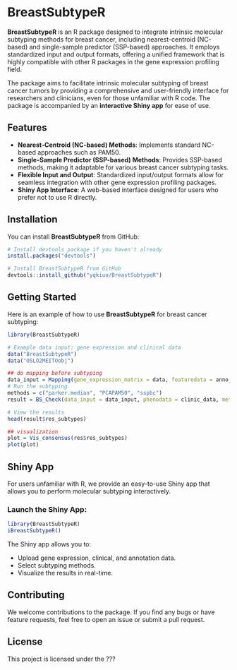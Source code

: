 # BreastSubtypeR

**BreastSubtypeR** is an R package designed to integrate intrinsic molecular subtyping methods for breast cancer, including nearest-centroid (NC-based) and single-sample predictor (SSP-based) approaches. It employs standardized input and output formats, offering a unified framework that is highly compatible with other R packages in the gene expression profiling field. 

The package aims to facilitate intrinsic molecular subtyping of breast cancer tumors by providing a comprehensive and user-friendly interface for researchers and clinicians, even for those unfamiliar with R code. The package is accompanied by an **interactive Shiny app** for ease of use.

## Features
- **Nearest-Centroid (NC-based) Methods**: Implements standard NC-based approaches such as PAM50.
- **Single-Sample Predictor (SSP-based) Methods**: Provides SSP-based methods, making it adaptable for various breast cancer subtyping tasks.
- **Flexible Input and Output**: Standardized input/output formats allow for seamless integration with other gene expression profiling packages.
- **Shiny App Interface**: A web-based interface designed for users who prefer not to use R directly.

## Installation

You can install **BreastSubtypeR** from GitHub:

```R
# Install devtools package if you haven't already
install.packages("devtools")

# Install BreastSubtypeR from GitHub
devtools::install_github("yqkiuo/BreastSubtypeR")
```

## Getting Started

Here is an example of how to use **BreastSubtypeR** for breast cancer subtyping:
```R
library(BreastSubtypeR)

# Example data input: gene expression and clinical data
data("BreastSubtypeR")
data("OSLO2MEITOobj")

## do mapping before subtyping
data_input = Mapping(gene_expression_matrix = data, featuredata = anno_feature, impute = TRUE, verbose = TRUE )
# Run the subtyping
methods = c("parker.median", "PCAPAM50", "sspbc")
result = BS_Check(data_input = data_input, phenodata = clinic_data, methods = methods, Subtype = TRUE)

# View the results
head(result$res_subtypes)

## visualization
plot = Vis_consensus(res$res_subtypes)
plot(plot)

```

## Shiny App
For users unfamiliar with R, we provide an easy-to-use Shiny app that allows you to perform molecular subtyping interactively.

### Launch the Shiny App:
```R
library(BreastSubtypeR)
iBreastSubtypeR()
```

The Shiny app allows you to:
- Upload gene expression, clinical, and annotation data.
- Select subtyping methods.
- Visualize the results in real-time.


## Contributing
We welcome contributions to the package. If you find any bugs or have feature requests, feel free to open an issue or submit a pull request.


## License
This project is licensed under the ???


